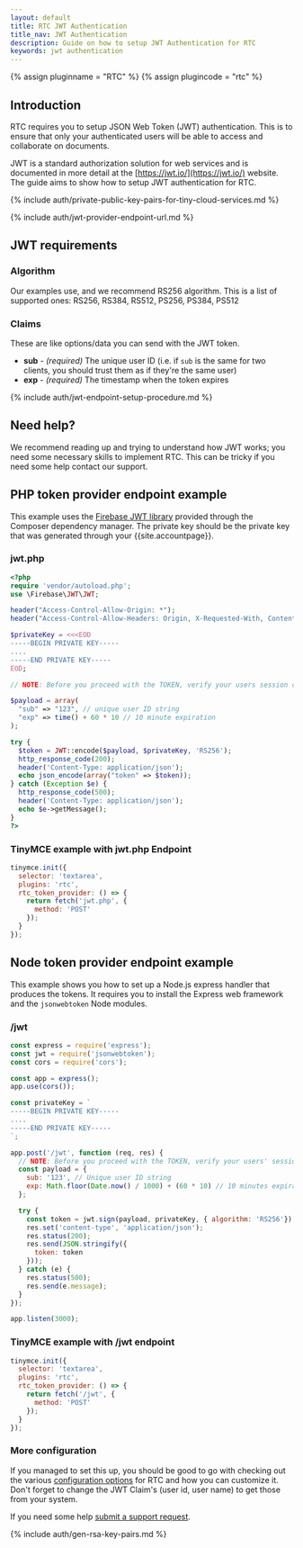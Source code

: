 ```yaml
---
layout: default
title: RTC JWT Authentication
title_nav: JWT Authentication
description: Guide on how to setup JWT Authentication for RTC
keywords: jwt authentication
---
```


{% assign pluginname = "RTC" %}
{% assign plugincode = "rtc" %}
## Introduction

RTC requires you to setup JSON Web Token (JWT) authentication. This is to ensure that only your authenticated users will be able to access and collaborate on documents.

JWT is a standard authorization solution for web services and is documented in more detail at the [https://jwt.io/](https://jwt.io/) website. The guide aims to show how to setup JWT authentication for RTC.

{% include auth/private-public-key-pairs-for-tiny-cloud-services.md %}

{% include auth/jwt-provider-endpoint-url.md %}

## JWT requirements

### Algorithm

Our examples use, and we recommend RS256 algorithm. This is a list of supported ones: RS256, RS384, RS512, PS256, PS384, PS512

### Claims

These are like options/data you can send with the JWT token.

* **sub** - _(required)_ The unique user ID (i.e. if `sub` is the same for two clients, you should trust them as if they're the same user)
* **exp** - _(required)_ The timestamp when the token expires

{% include auth/jwt-endpoint-setup-procedure.md %}

## Need help?

We recommend reading up and trying to understand how JWT works; you need some necessary skills to implement RTC. This can be tricky if you need some help contact our support.

## PHP token provider endpoint example

This example uses the [Firebase JWT library](https://github.com/firebase/php-jwt) provided through the Composer dependency manager. The private key should be the private key that was generated through your {{site.accountpage}}.

### jwt.php

```php
<?php
require 'vendor/autoload.php';
use \Firebase\JWT\JWT;

header("Access-Control-Allow-Origin: *");
header("Access-Control-Allow-Headers: Origin, X-Requested-With, Content-Type, Accept");

$privateKey = <<<EOD
-----BEGIN PRIVATE KEY-----
....
-----END PRIVATE KEY-----
EOD;

// NOTE: Before you proceed with the TOKEN, verify your users session or access.

$payload = array(
  "sub" => "123", // unique user ID string
  "exp" => time() + 60 * 10 // 10 minute expiration
);

try {
  $token = JWT::encode($payload, $privateKey, 'RS256');
  http_response_code(200);
  header('Content-Type: application/json');
  echo json_encode(array("token" => $token));
} catch (Exception $e) {
  http_response_code(500);
  header('Content-Type: application/json');
  echo $e->getMessage();
}
?>
```

### TinyMCE example with jwt.php Endpoint

```js
tinymce.init({
  selector: 'textarea',
  plugins: 'rtc',
  rtc_token_provider: () => {
    return fetch('jwt.php', {
      method: 'POST'
    });
  }
});
```

## Node token provider endpoint example

This example shows you how to set up a Node.js express handler that produces the tokens. It requires you to install the Express web framework and the `jsonwebtoken` Node modules.

### /jwt

```js
const express = require('express');
const jwt = require('jsonwebtoken');
const cors = require('cors');

const app = express();
app.use(cors());

const privateKey = `
-----BEGIN PRIVATE KEY-----
....
-----END PRIVATE KEY-----
`;

app.post('/jwt', function (req, res) {
  // NOTE: Before you proceed with the TOKEN, verify your users' session or access.
  const payload = {
    sub: '123', // Unique user ID string
    exp: Math.floor(Date.now() / 1000) + (60 * 10) // 10 minutes expiration
  };

  try {
    const token = jwt.sign(payload, privateKey, { algorithm: 'RS256'});
    res.set('content-type', 'application/json');
    res.status(200);
    res.send(JSON.stringify({
      token: token
    }));
  } catch (e) {
    res.status(500);
    res.send(e.message);
  }
});

app.listen(3000);
```

### TinyMCE example with /jwt endpoint

```js
tinymce.init({
  selector: 'textarea',
  plugins: 'rtc',
  rtc_token_provider: () => {
    return fetch('/jwt', {
      method: 'POST'
    });
  }
});
```

### More configuration

If you managed to set this up, you should be good to go with checking out the various [configuration options]({{site.baseurl}}/rtc/configuration/) for RTC and how you can customize it. Don't forget to change the JWT Claim's (user id, user name) to get those from your system.

If you need some help [submit a support request]({{site.supporturl}}).

{% include auth/gen-rsa-key-pairs.md %}
